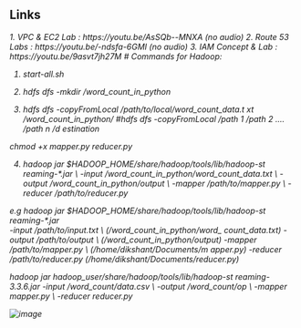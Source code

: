 ## Links ##
<i>
1. VPC & EC2 Lab : https://youtu.be/AsSQb--MNXA (no audio)
2. Route 53 Labs : https://youtu.be/-ndsfa-6GMI (no audio)
3. IAM Concept & Lab : https://youtu.be/9asvt7jh27M
# Commands for Hadoop:

1. start-all.sh

2. hdfs dfs -mkdir /word_count_in_python

3. hdfs dfs -copyFromLocal /path/to/local/word_count_data.t xt /word_count_in_python/
#hdfs dfs -copyFromLocal /path 1 /path 2 .... /path n /d estination

chmod +x mapper.py reducer.py

4. hadoop jar $HADOOP_HOME/share/hadoop/tools/lib/hadoop-st reaming-*.jar \\
-input /word_count_in_python/word_count_data.txt \\ -output /word_count_in_python/output \\
-mapper /path/to/mapper.py \\ -reducer /path/to/reducer.py

e.g 
hadoop jar $HADOOP_HOME/share/hadoop/tools/lib/hadoop-st reaming-*.jar \
-input /path/to/input.txt \ (/word_count_in_python/word_ count_data.txt)
-output /path/to/output \ (/word_count_in_python/output) -mapper /path/to/mapper.py \ (/home/dikshant/Documents/m apper.py)
-reducer /path/to/reducer.py (/home/dikshant/Documents/reducer.py)

hadoop jar hadoop_user/share/hadoop/tools/lib/hadoop-st reaming-3.3.6.jar 
-input /word_count/data.csv \\ -output /word_count/op \\
-mapper mapper.py \\ -reducer reducer.py

![image](https://github.com/user-attachments/assets/0a36bacc-3bd9-4b29-9369-2e14cb031469)
</i>
